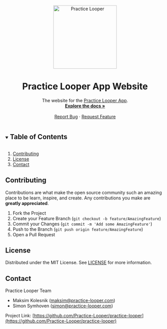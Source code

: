 <!-- PROJECT LOGO -->
<br />
<p align="center">
  <a aria-hidden="true"><img src="https://www.practice-looper.com/images/logo.png" alt="Practice Looper" width="200" /></a>

  <h1 align="center">Practice Looper App Website</h1>

  <p align="center">
    The website for the  <a href="https://www.practice-looper.com/">Practice Looper App</a>.
    <br />
    <a href="https://www.practice-looper.com/"><strong>Explore the docs »</strong></a>
    <br />
    <br />
    <a href="https://github.com/Practice-Looper/practice-looper/issues/new/choose">Report Bug</a>
    ·
    <a href="https://github.com/Practice-Looper/practice-looper/issues/new/choose">Request Feature</a>
  </p>
</p>

<!-- TABLE OF CONTENTS -->
<details open="open">
  <summary><h2 style="display: inline-block">Table of Contents</h2></summary>
  <ol>
    <li><a href="#contributing">Contributing</a></li>
    <li><a href="#license">License</a></li>
    <li><a href="#contact">Contact</a></li>
  </ol>
</details>

## Contributing

Contributions are what make the open source community such an amazing place to be learn,
inspire, and create. Any contributions you make are **greatly appreciated**.

1.  Fork the Project
2.  Create your Feature Branch (`git checkout -b feature/AmazingFeature`)
3.  Commit your Changes (`git commit -m 'Add some AmazingFeature'`)
4.  Push to the Branch (`git push origin feature/AmazingFeature`)
5.  Open a Pull Request

## License

Distributed under the MIT License. See [LICENSE](LICENSE) for more information.

## Contact

Practice Looper Team

* Maksim Kolesnik (<a href="mailto:maksim@practice-looper.com">maksim@practice-looper.com</a>)
* Simon Symhoven (<a href="mailto:simon@practice-looper.com">simon@practice-looper.com</a>)

Project Link: [https://github.com/Practice-Looper/practice-looper](https://github.com/Practice-Looper/practice-looper)